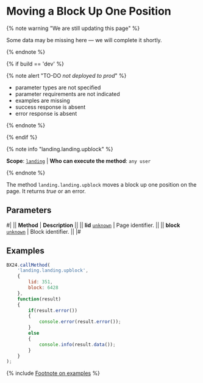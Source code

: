 # Moving a Block Up One Position

{% note warning "We are still updating this page" %}

Some data may be missing here — we will complete it shortly.

{% endnote %}

{% if build == 'dev' %}

{% note alert "TO-DO _not deployed to prod_" %}

- parameter types are not specified
- parameter requirements are not indicated
- examples are missing
- success response is absent
- error response is absent

{% endnote %}

{% endif %}

{% note info "landing.landing.upblock" %}

**Scope**: [`landing`](../../../scopes/permissions.md) | **Who can execute the method**: `any user`

{% endnote %}

The method `landing.landing.upblock` moves a block up one position on the page. It returns *true* or an error.

## Parameters

#|
|| **Method** | **Description** ||
|| **lid**
[`unknown`](../../../data-types.md) | Page identifier. ||
|| **block**
[`unknown`](../../../data-types.md) | Block identifier. ||
|#

## Examples

```js
BX24.callMethod(
    'landing.landing.upblock',
    {
        lid: 351,
        block: 6428
    },
    function(result)
    {
        if(result.error())
        {
            console.error(result.error());
        }
        else
        {
            console.info(result.data());
        }
    }
);
```

{% include [Footnote on examples](../../../../_includes/examples.md) %}